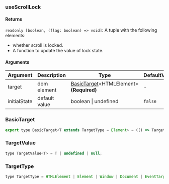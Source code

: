 ### useScrollLock

#### Returns
`readonly [boolean, (flag: boolean) => void]`: A tuple with the following elements:
- whether scroll is locked.
- A function to update the value of lock state.

#### Arguments
|Argument|Description|Type|DefaultValue|
|---|---|---|---|
|target|dom element|[BasicTarget](#basictarget)&lt;HTMLElement&gt;  **(Required)**|-|
|initialState|default value|boolean \| undefined |`false`|

### BasicTarget

```js
export type BasicTarget<T extends TargetType = Element> = (() => TargetValue<T>) | TargetValue<T> | MutableRefObject<TargetValue<T>>;
```

### TargetValue

```js
type TargetValue<T> = T | undefined | null;
```

### TargetType

```js
type TargetType = HTMLElement | Element | Window | Document | EventTarget;
```